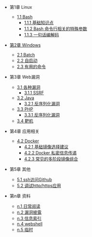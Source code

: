 - 第1章 Linux
  - [1.1 Bash](bash/Readme.md)
    - [1.1.1 基础知识点](bash/bash-base.md)  
	- [1.1.2 Bash 命令行相关的特殊参数](bash/bash-line-command-arguments.md)
    - [1.1.3 一句话编解码](encode.md)


- [第2章 Windows](windows/Readme.md)
  - [2.1 Batch](windows/windows-batch.md)
  - [2.2 自启动](windows/windows-startup.md)  
  - [2.3 有用的命令](windows/windows-commands.md)  
  

- 第3章 Web漏洞
  - [3.1 各种漏洞](vuls/Readme.md)
    - [3.1.1 SSRF](vuls/ssrf.md)
  - [3.2 Java](java/Readme.md)
    - [3.2.1 反序列化漏洞](java/deserialization.md)
  - [3.3  PHP](php/Readme.md)
    - [3.3.1 反序列化漏洞](php/php-serialization.md)
  - [3.4 靶机](playgroud.md)  
  
- 第4章 应用相关
  - [4.2 Docker](docker/Readme.md)
    - [4.2.1  基础镜像选择建议](docker/docker-build.md)  
    - [4.2.2  Docker 私密信息传递](docker/docker-secret-build.md)  
    - [4.2.3  常见的多阶段镜像组合](docker/multi-stages-images.md)  
	
- 第5章 其他
  - [5.1 ssh访问Github ](github-ssh.md)
  - [5.2 调试http/https应用](http-debug.md)
  
- 第n章 资料
  - [n.1 日常阅读](reading.md)
  - [n.2 漏洞披露](vulrepo.md)
  - [n.3 信息索引](sec-collection.md)  
  - [n.4 webshell](webshell.md)  
  - [n.5 临时](temp.md)  

